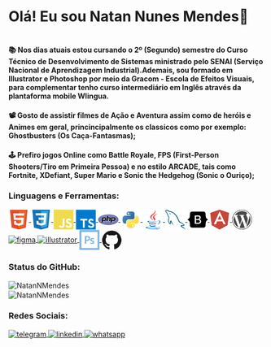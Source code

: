 <!--SOBRE MIM-->
<h1 align="left">Olá! Eu sou Natan Nunes Mendes👋<h1>
<h4 align="left">📚 Nos dias atuais estou cursando o 2º (Segundo) semestre do Curso Técnico de Desenvolvimento de Sistemas ministrado pelo SENAI (Serviço Nacional de Aprendizagem Industrial).Ademais, sou formado em Illustrator e Photoshop por meio da Gracom - Escola de Efeitos Visuais, para complementar tenho curso intermediário em Inglês através da plantaforma mobile Wlingua.</h4>
<h4 align="left">📽️ Gosto de assistir filmes de Ação e Aventura assim como de heróis e Animes em geral, princincipalmente os classicos como por exemplo: Ghostbusters (Os Caça-Fantasmas);</h4>
<h4 align="left">🕹️ Prefiro jogos Online como Battle Royale, FPS (First-Person Shooters/Tiro em Primeira Pessoa) e no estilo ARCADE, tais como Fortnite, XDefiant, Super Mario e Sonic the Hedgehog (Sonic o Ouriço);</h4>
<!--LINGUAGENS E FERRAMENTAS-->
<h3 align="left">Linguagens e Ferramentas:</h3>
<div style="display:inline_block">
  <!--HTML-->
  <a href="https://www.w3schools.com/html/" tar rget="_blank" rel="noreferrer">
    <img align="center" height="40" width="40" alt="html-icon" src="https://raw.githubusercontent.com/devicons/devicon/master/icons/html5/html5-original.svg">
  </a>
  <!--CSS-->
  <a href="https://www.w3schools.com/css/" target="_blank" rel="noreferrer">
    <img align="center" height="40" width="40" alt="css-icon" src="https://raw.githubusercontent.com/devicons/devicon/master/icons/css3/css3-original.svg">
  </a>
  <!--JAVASCRIPT-->
  <a href="https://developer.mozilla.org/en-US/docs/Web/JavaScript" target="_blank" rel="noreferrer">
     <img align="center" height="40" width="40" alt="js-icon"  src="https://raw.githubusercontent.com/devicons/devicon/master/icons/javascript/javascript-plain.svg">
  </a>
  <!--TYPESCRIPT-->
  <a href="https://www.typescriptlang.org/" target="_blank" rel="noreferrer">
    <img align="center" height="40" width="40" alt="typescript" src="https://raw.githubusercontent.com/devicons/devicon/master/icons/typescript/typescript-original.svg"/>
  </a>
  <!--PHP-->
  <a href="https://www.php.net" target="_blank" rel="noreferrer">
    <img align="center" height="40" width="40" alt="php-icon" src="https://raw.githubusercontent.com/devicons/devicon/master/icons/php/php-original.svg">
  </a>
  <!--PYTHON-->
  <a href="https://www.python.org/" target="_blank" rel="noreferrer">
    <img align="center" height="40" width="40" alt="python-icon" src="https://raw.githubusercontent.com/devicons/devicon/master/icons/python/python-original.svg">
  </a>
  <!--JAVA-->
  <a href="https://www.java.com/" target="_blank" rel="noreferrer">
    <img align="center" height="40" width="40" alt="java-icon" src="https://raw.githubusercontent.com/devicons/devicon/master/icons/java/java-original.svg">
  </a>
  <!--MYSQL-->
  <a href="https://www.mysql.com/" target="_blank" rel="noreferrer">
     <img align="center" height="40" width="40" alt="mysql-icon" src="https://raw.githubusercontent.com/devicons/devicon/master/icons/mysql/mysql-original.svg">
  </a>
  <!--BOOTSTRAP-->
  <a href="https://getbootstrap.com/" target="_blank" rel="noreferrer">
    <img align="center" height="40" width="40" alt="bootstrap-icon" src="https://raw.githubusercontent.com/devicons/devicon/master/icons/bootstrap/bootstrap-plain.svg">
  </a>
  <!--ANGULARJS-->
  <a href="https://www.angularjs.org/" target="_blank" rel="noreferrer">
     <img align="center" height="40" width="40" alt="angular-icon" src="https://raw.githubusercontent.com/devicons/devicon/master/icons/angularjs/angularjs-plain.svg">
  </a>
  <!--WORDPRESS-->
  <a href="https://www.wordpress.com/" target="_blank" rel="noreferrer">
    <img align="center" height="40" width="40" alt="wordpress-icon" src="https://raw.githubusercontent.com/devicons/devicon/master/icons/wordpress/wordpress-plain.svg">
  </a>
  <!--FIGMA-->
  <a href="https://www.figma.com/" target="_blank" rel="noreferrer">
    <img align="center" height="40" width="40" alt="figma" src="https://www.vectorlogo.zone/logos/figma/figma-icon.svg"/>
  </a>
  <!--ILLUSTRATOR-->
  <a href="https://www.adobe.com/in/products/illustrator.html" target="_blank" rel="noreferrer">
    <img align="center" height="40" width="40" alt="illustrator" src="https://www.vectorlogo.zone/logos/adobe_illustrator/adobe_illustrator-icon.svg"/>
  </a>
 <!--PHOTOSHOP-->
 <a href="https://www.photoshop.com/en" target="_blank" rel="noreferrer">
   <img align="center" height="40" width="40"  alt="photoshop" src="https://raw.githubusercontent.com/devicons/devicon/master/icons/photoshop/photoshop-line.svg"/>
 </a>
 <!--GITHUB-->
 <a href="https://www.github.com/" target="_blank" rel="noreferrer">
   <img align="center" height="40" width="40" alt="github-icon" src="https://raw.githubusercontent.com/devicons/devicon/master/icons/github/github-original.svg">
 </a>
</div>
<!--DADOS DO GITHUB-->
<h3 align="left">Status do GitHub:</h3>
<div>
  <img align="center" height="180em" alt="NatanNMendes" src="https://github-readme-streak-stats.herokuapp.com/?user=NatanNMendes&theme=panda"/>
</div>
<div>
   <!--LINGUAGENS E FERRAMENTAS MAIS UTILIZADAS-->
  <img align="center" height="180em" alt="NatanNMendes" src="https://github-readme-stats.vercel.app/api/top-langs?username=NatanNMendes&show_icons=true&locale=en&layout=compact&theme=panda"/>
</div>
<!--REDES SOCIAIS-->
<h3 align="left">Redes Sociais:</h3>
<div align="left" style="display:inline_block">
  <!--TELEGRAM-->
  <a href="https://t.me/NatanNMendes" target="blank">
    <img align="center" alt="telegram" src="https://img.shields.io/badge/Telegram-2CA5E0?style=for-the-badge&logo=telegram&logoColor=white" />
  </a>
  <!--LINKEDIN-->
  <a href="https://www.linkedin.com/in/natan-nunes-mendes-desenvolvedorweb/" target="blank">
    <img align="center" alt="linkedin" src="https://img.shields.io/badge/LinkedIn-0077B5?style=for-the-badge&logo=linkedin&logoColor=white" />
  </a>
  <!--INSTAGRAM-->
  <a href="https://www.instagram.com/invites/contact/?i=i2bcr6zbys7g&utm_content=5atp2hv" target="blank">
    <img align="center" alt="whatsapp" src="https://img.shields.io/badge/Instagram-E4405F?style=for-the-badge&logo=instagram&logoColor=white" />
  </a>
</div>
  
